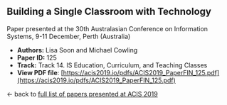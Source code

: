 ## Building a Single Classroom with Technology

Paper presented at the 30th Australasian Conference on Information Systems, 9-11 December, Perth (Australia)
- **Authors:** Lisa Soon and Michael Cowling
- **Paper ID:** 125
- **Track:** Track 14. IS Education, Curriculum, and Teaching Classes
- **View PDF file**: [https://acis2019.io/pdfs/ACIS2019_PaperFIN_125.pdf](https://acis2019.io/pdfs/ACIS2019_PaperFIN_125.pdf)

&larr; back to [full list of papers presented at ACIS 2019](https://acis2019.io/)